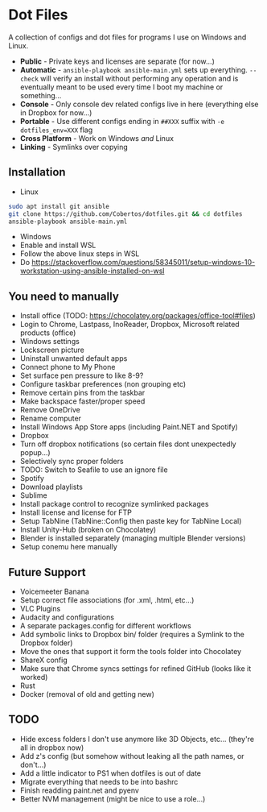# Dot Files

A collection of configs and dot files for programs I use on Windows and Linux.

* **Public** - Private keys and licenses are separate (for now...)
* **Automatic** - `ansible-playbook ansible-main.yml` sets up everything. `--check` will verify an install without performing any operation and is eventually meant to be used every time I boot my machine or something...
* **Console** - Only console dev related configs live in here (everything else in Dropbox for now...)
* **Portable** - Use different configs ending in `##XXX` suffix with `-e dotfiles_env=XXX` flag
* **Cross Platform** - Work on Windows _and_ Linux
* **Linking** - Symlinks over copying

## Installation
* Linux
```bash
sudo apt install git ansible
git clone https://github.com/Cobertos/dotfiles.git && cd dotfiles
ansible-playbook ansible-main.yml
```
* Windows
* Enable and install WSL
* Follow the above linux steps in WSL
* Do https://stackoverflow.com/questions/58345011/setup-windows-10-workstation-using-ansible-installed-on-wsl

## You need to manually
* Install office (TODO: https://chocolatey.org/packages/office-tool#files)
* Login to Chrome, Lastpass, InoReader, Dropbox, Microsoft related products (office)
* Windows settings
 * Lockscreen picture
 * Uninstall unwanted default apps
 * Connect phone to My Phone
 * Set surface pen pressure to like 8-9?
 * Configure taskbar preferences (non grouping etc)
 * Remove certain pins from the taskbar
 * Make backspace faster/proper speed
 * Remove OneDrive
 * Rename computer
 * Install Windows App Store apps (including Paint.NET and Spotify)
* Dropbox
 * Turn off dropbox notifications (so certain files dont unexpectedly popup...)
 * Selectively sync proper folders
 * TODO: Switch to Seafile to use an ignore file
* Spotify
 * Download playlists
* Sublime
 * Install package control to recognize symlinked packages
 * Install license and license for FTP
 * Setup TabNine (TabNine::Config then paste key for TabNine Local)
* Install Unity-Hub (broken on Chocolatey)
* Blender is installed separately (managing multiple Blender versions)
* Setup conemu here manually

## Future Support
* Voicemeeter Banana
* Setup correct file associations (for .xml, .html, etc...)
* VLC Plugins
* Audacity and configurations
* A separate packages.config for different workflows
* Add symbolic links to Dropbox bin/ folder (requires a Symlink to the Dropbox folder)
 * Move the ones that support it form the tools folder into Chocolatey
* ShareX config
* Make sure that Chrome syncs settings for refined GitHub (looks like it worked)
* Rust
* Docker (removal of old and getting new)

## TODO
* Hide excess folders I don't use anymore like 3D Objects, etc... (they're all in dropbox now)
* Add z's config (but somehow without leaking all the path names, or don't...)
* Add a little indicator to PS1 when dotfiles is out of date
* Migrate everything that needs to be into bashrc
* Finish readding paint.net and pyenv
* Better NVM management (might be nice to use a role...)
